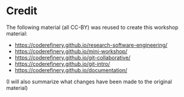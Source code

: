 # Credit

The following material (all CC-BY) was reused to create this workshop material:
- <https://coderefinery.github.io/research-software-engineering/>
- <https://coderefinery.github.io/mini-workshop/>
- <https://coderefinery.github.io/git-collaborative/>
- <https://coderefinery.github.io/git-intro/>
- <https://coderefinery.github.io/documentation/>

(I will also summarize what changes have been made to the original material)
